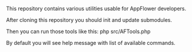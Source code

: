 This repository contains various utilities usable for AppFlower developers.

After cloning this repository you should init and update submodules.

Then you can run those tools like this:
php src/AFTools.php

By default you will see help message with list of available commands.